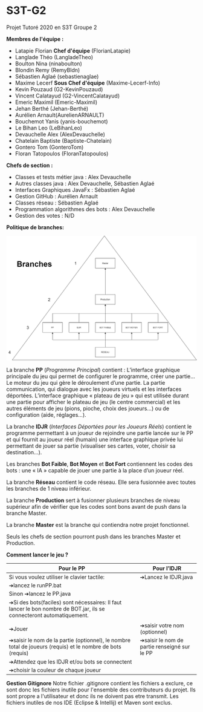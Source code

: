 # S3T-G2
Projet Tutoré 2020 en S3T Groupe 2 

**Membres de l'équipe :** 
- Latapie Florian **Chef d'équipe** (FlorianLatapie)
- Langlade Théo (LangladeTheo)
- Boulton Nina (ninaboulton)
- Blondin Remy (RemyBldn)
- Sébastien Aglaé (sebastienaglae)
- Maxime Lecerf  **Sous Chef d'équipe** (Maxime-Lecerf-Info)
- Kevin Pouzaud (G2-KevinPouzaud)
- Vincent Calatayud (G2-VincentCalatayud)
- Emeric Maximil (Emeric-Maximil)
- Jehan Berthé (Jehan-Berthé)
- Aurélien Arnault(AurelienARNAULT)
- Bouchemot Yanis (yanis-bouchemot)
- Le Bihan Leo (LeBihanLeo)
- Devauchelle Alex (AlexDevauchelle)
- Chatelain Baptiste (Baptiste-Chatelain)
- Gontero Tom (GonteroTom)
- Floran Tatopoulos (FloranTatopoulos)

**Chefs de section :**
- Classes et tests métier java : Alex Devauchelle
- Autres classes java : Alex Devauchelle, Sébastien Aglaé 
- Interfaces Graphiques JavaFx : Sébastien Aglaé  
- Gestion GitHub : Aurélien Arnault 
- Classes réseau : Sébastien Aglaé 
- Programmation algorithmes des bots : Alex Devauchelle
- Gestion des votes : N/D
 
**Politique de branches:**
 
![alt text1][logo]

[logo]: ./Branches.png "Branches"

La branche **PP** (*Programme Principal*) contient : 
L’interface graphique principale du jeu qui permet de configurer le programme, créer une partie…
Le moteur du jeu qui gère le déroulement d’une partie.
La partie communication, qui dialogue avec les joueurs virtuels et les interfaces déportées.
L’interface graphique « plateau de jeu » qui est utilisée durant une partie pour afficher le plateau de jeu (le centre commercial) et les autres éléments de jeu (pions, pioche, choix des joueurs…) ou de configuration (aide, réglages…).

La branche **IDJR** (*Interfaces Déportées pour les Joueurs Réels*) contient le programme permettant à un joueur de rejoindre une partie lancée sur le PP et qui fournit au joueur réel (humain) une interface graphique privée lui permettant de jouer sa partie (visualiser ses cartes, voter, choisir sa destination…).

Les branches **Bot Faible**, **Bot Moyen** et **Bot Fort** contiennent les codes des bots : une « IA » capable de jouer une partie à la place d’un joueur réel.

La branche **Réseau** contient le code réseau. Elle sera fusionnée avec toutes les branches de 1 niveau inférieur.

La branche **Production** sert à fusionner plusieurs branches de niveau supérieur afin de vérifier que les codes sont bons avant de push dans la branche Master.

La branche **Master** est la branche qui contiendra notre projet fonctionnel.

Seuls les chefs de section pourront push dans les branches Master et Production.

**Comment lancer le jeu ?**



|Pour le PP|Pour l’IDJR|
|------|-----|
|Si vous voulez utiliser le clavier tactile:|➔Lancez le IDJR.java||
|➔lancez le runPP.bat ||
|Sinon ➔lancez le PP.java ||
|➔Si des bots(faciles) sont nécessaires: Il faut lancer le bon nombre de BOT.jar, ils se connecteront automatiquement.||
|||
|➔Jouer|➔saisir votre nom (optionnel)|
|➔saisir le nom de la partie (optionnel), le nombre total de joueurs (requis) et le nombre de bots (requis)|➔saisir le nom de partie renseigné sur le PP |
|➔Attendez que les IDJR et/ou bots se connectent||
|➔choisir la couleur de chaque joueur||

**Gestion Gitignore**
Notre fichier .gitignore contient les fichiers a exclure, ce sont donc les fichiers inutile pour l'ensemble des contributeurs du projet. Ils sont propre a l'utilisateur et donc ils ne doivent pas etre transmit. Les fichiers inutiles de nos IDE (Eclipse & Intellij) et Maven sont exclus.
